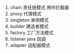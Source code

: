 1. chain  责任链模式 用作拦截器
2. proxy  代理模式
3. singleton  单例模式
4. builder 建造者模式
5. factory 工厂方法模式
6. listener java 回调
7. adapter 适配器模式